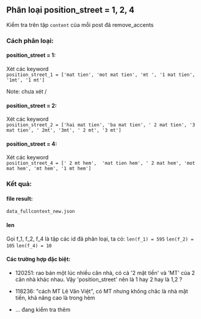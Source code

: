 ## Phân loại position_street = 1, 2, 4
Kiểm tra trên tập `content` của mỗi post đã remove_accents
### Cách phân loại:
#### position_street = 1:
Xét các keyword     
`position_street_1 = ['mat tien', 'mot mat tien', 'mt ', '1 mat tien', '1mt', '1 mt']`

Note: chưa xét /

#### position_street = 2:
Xét các keyword     
`position_street_2 = ['hai mat tien', 'ba mat tien', ' 2 mat tien', '3 mat tien', ' 2mt', '3mt', ' 2 mt', '3 mt']`

#### position_street = 4:
Xét các keyword     
`position_street_4 = [' 2 mt hem',  'mat tien hem', ' 2 mat hem', 'mot mat hem', 'mt hem', '1 mt hem']`

### Kết quả:
#### file result:
`data_fullcontext_new.json`

#### len
Gọi f_1, f_2, f_4 là tập các id đã phân loại, ta có:
`len(f_1) = 595`
`len(f_2) = 105`
`len(f_4) = 10`
#### Các trường hợp đặc biệt:
- 120251: rao bán một lúc nhiều căn nhà, có cả '2 mặt tiền' và 'MT' của 2 căn nhà khác nhau. Vậy 'position_street' nên là 1 hay 2 hay là 1,2 ?

- 118236: "cách MT Lê Văn Việt", có MT nhưng không chăc là nhà mặt tiền, khả năng cao là trong hẻm

- ... đang kiểm tra thêm